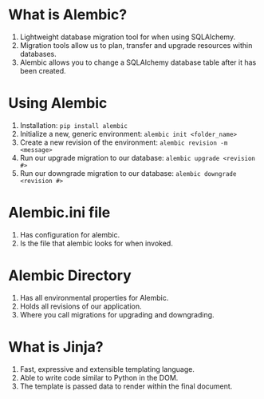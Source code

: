 # What is Alembic?
1. Lightweight database migration tool for when using SQLAlchemy.
2. Migration tools allow us to plan, transfer and upgrade resources within databases.
3. Alembic allows you to change a SQLAlchemy database table after it has been created.

# Using Alembic
1. Installation: `pip install alembic`
2. Initialize a new, generic environment: `alembic init <folder_name>`
3. Create a new revision of the environment: `alembic revision -m <message>`
4. Run our upgrade migration to our database: `alembic upgrade <revision #>`
5. Run our downgrade migration to our database: `alembic downgrade <revision #>`

# Alembic.ini file
1. Has configuration for alembic.
2. Is the file that alembic looks for when invoked.

# Alembic Directory
1. Has all environmental properties for Alembic.
2. Holds all revisions of our application.
3. Where you call migrations for upgrading and downgrading.

# What is Jinja?
1. Fast, expressive and extensible templating language.
2. Able to write code similar to Python in the DOM.
3. The template is passed data to render within the final document.